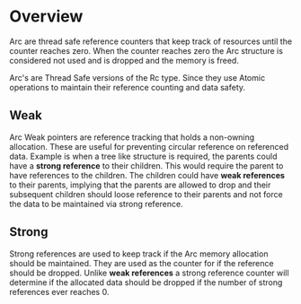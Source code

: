 # Overview
Arc are thread safe reference counters that keep track of resources until the counter reaches zero. When the counter reaches zero the Arc structure is considered not used and is dropped and the memory is freed. 

Arc's are Thread Safe versions of the Rc type. Since they use Atomic operations to maintain their reference counting and data safety. 

## Weak
Arc Weak pointers are reference tracking that holds a non-owning allocation. These are useful for preventing circular reference on referenced data. Example is when a tree like structure is required, the parents could have a **strong reference** to their children. This would require the parent to have references to the children. The children could have **weak references** to their parents, implying that the parents are allowed to drop and their subsequent children should loose reference to their parents and not force the data to be maintained via strong reference.

## Strong
Strong references are used to keep track if the Arc memory allocation should be maintained. They are used as the counter for if the reference should be dropped. Unlike **weak references** a strong reference counter will determine if the allocated data should be dropped if the number of strong references ever reaches 0.